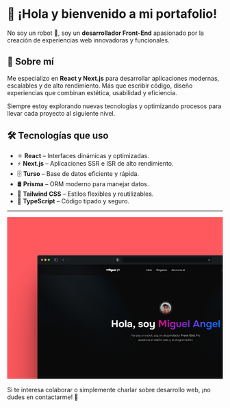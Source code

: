 # 👋 ¡Hola y bienvenido a mi portafolio!  

No soy un robot 🤖, soy un **desarrollador Front-End** apasionado por la creación de experiencias web innovadoras y funcionales.  

## 🚀 Sobre mí  
Me especializo en **React y Next.js** para desarrollar aplicaciones modernas, escalables y de alto rendimiento. Más que escribir código, diseño experiencias que combinan estética, usabilidad y eficiencia.  

Siempre estoy explorando nuevas tecnologías y optimizando procesos para llevar cada proyecto al siguiente nivel.  

## 🛠️ Tecnologías que uso  
- ⚛️ **React** – Interfaces dinámicas y optimizadas.  
- ⚡ **Next.js** – Aplicaciones SSR e ISR de alto rendimiento.  
- 🗄️ **Turso** – Base de datos eficiente y rápida.  
- 🛢️ **Prisma** – ORM moderno para manejar datos.  
- 🎨 **Tailwind CSS** – Estilos flexibles y reutilizables.  
- 🔷 **TypeScript** – Código tipado y seguro.  

---

![Mi Portafolio](https://github.com/miguedev1047/my-portfolio/blob/master/assets/images/portfolio-img.png)  

Si te interesa colaborar o simplemente charlar sobre desarrollo web, ¡no dudes en contactarme! 🚀  
